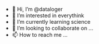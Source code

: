 - 👋 Hi, I’m @dataloger
- 👀 I’m interested in  everythink
- 🌱 I’m currently learning science
- 💞️ I’m looking to collaborate on ...
- 📫 How to reach me ...

<!---
dataloger/dataloger is a ✨ special ✨ repository because its `README.md` (this file) appears on your GitHub profile.
You can click the Preview link to take a look at your changes.
--->
